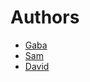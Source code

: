 # Authors

* [Gaba](https://github.com/gabelula)
* [Sam](https://github.com/mixedmessages)
* [David](https://github.com/jde)
